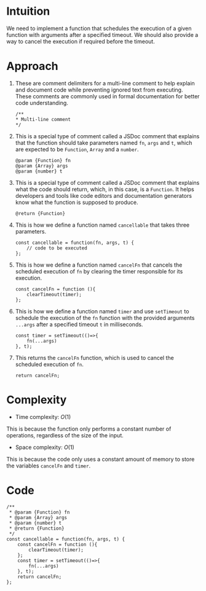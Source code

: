 # Intuition
<!-- Describe your first thoughts on how to solve this problem. -->
We need to implement a function that schedules the execution of a given function with arguments after a specified timeout. We should also provide a way to cancel the execution if required before the timeout. 

# Approach
<!-- Describe your approach to solving the problem. -->
1. These are comment delimiters for a multi-line comment to help explain and document code while preventing ignored text from executing. These comments are commonly used in formal documentation for better code understanding.

    ```
    /**
    * Multi-line comment
    */
    ```

2. This is a special type of comment called a JSDoc comment that explains that the function should take parameters named `fn`, `args` and `t`, which are expected to be `Function`, `Array` and a `number`.

    ```
    @param {Function} fn
    @param {Array} args
    @param {number} t
    ```

3. This is a special type of comment called a JSDoc comment that explains what the code should return, which, in this case, is a `Function`. It helps developers and tools like code editors and documentation generators know what the function is supposed to produce.

    ```
    @return {Function}
    ```

4. This is how we define a function named `cancellable` that takes three parameters.

    ```
    const cancellable = function(fn, args, t) {
        // code to be executed
    };
    ```

5. This is how we define a function named `cancelFn` that cancels the scheduled execution of `fn` by clearing the timer responsible for its execution.

    ```
    const cancelFn = function (){
        clearTimeout(timer);
    };
    ```

6. This is how we define a function named `timer` and use `setTimeout` to schedule the execution of the `fn` function with the provided arguments `...args` after a specified timeout `t` in milliseconds.

    ```
    const timer = setTimeout(()=>{
        fn(...args)
    }, t);
    ```

7. This returns the `cancelFn` function, which is used to cancel the scheduled execution of `fn`.

    ```
    return cancelFn;
    ```

# Complexity
- Time complexity: $O(1)$
<!-- Add your time complexity here, e.g. $$O(n)$$ -->
This is because the function only performs a constant number of operations, regardless of the size of the input.

- Space complexity: $O(1)$
<!-- Add your space complexity here, e.g. $$O(n)$$ -->
This is because the code only uses a constant amount of memory to store the variables `cancelFn` and `timer`.

# Code
```
/**
 * @param {Function} fn
 * @param {Array} args
 * @param {number} t
 * @return {Function}
 */
const cancellable = function(fn, args, t) {
    const cancelFn = function (){
        clearTimeout(timer);
    };
    const timer = setTimeout(()=>{
        fn(...args)
    }, t);
    return cancelFn;
};
```
